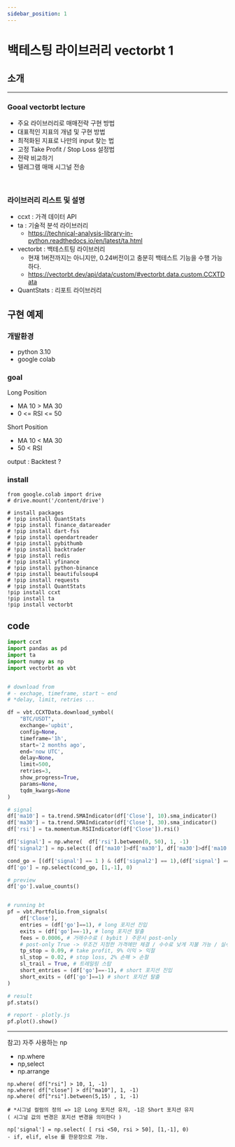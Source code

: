 ```yaml
---
sidebar_position: 1
---
```


# 백테스팅 라이브러리 vectorbt 1

## 소개
---

### Gooal vectorbt lecture   

- 주요 라이브러리로 매매전략 구현 방법  
- 대표적인 지표의 개념 및 구현 방법  
- 최적화된 지표로 나만의 input 찾는 법 
- 고정 Take Profit / Stop Loss 설정법  
- 전략 비교하기  
- 텔레그램 매매 시그널 전송   

<br/>

### 라이브러리 리스트 및 설명

- ccxt : 가격 데이터 API 
- ta : 기술적 분석 라이브러리 
  - https://technical-analysis-library-in-python.readthedocs.io/en/latest/ta.html
- vectorbt : 백테스트팅 라이브러리
  - 현재 1버전까지는 아니지만, 0.24버전이고 충분히 백테스트 기능을 수행 가능하다. 
  - https://vectorbt.dev/api/data/custom/#vectorbt.data.custom.CCXTData 
- QuantStats : 리포트 라이브러리  


## 구현 예제


### 개발환경 

- python 3.10  
- google colab

### goal 

Long Position 
- MA 10 > MA 30 
- 0 <= RSI <= 50

Short Position 
- MA 10 < MA 30 
- 50 < RSI

output : Backtest ? 


### install

```
from google.colab import drive
# drive.mount('/content/drive')

# install packages
# !pip install QuantStats
# !pip install finance_datareader
# !pip install dart-fss
# !pip install opendartreader
# !pip install pybithumb
# !pip install backtrader
# !pip install redis
# !pip install yfinance
# !pip install python-binance
# !pip install beautifulsoup4
# !pip install requests
# !pip install QuantStats
!pip install ccxt
!pip install ta
!pip install vectorbt
```

## code

```py
import ccxt
import pandas as pd
import ta
import numpy as np
import vectorbt as vbt


# download from 
# - exchage, timeframe, start ~ end
# *delay, limit, retries ... 

df = vbt.CCXTData.download_symbol(
    "BTC/USDT",
    exchange='upbit',
    config=None,
    timeframe='1h',
    start='2 months ago',
    end='now UTC',
    delay=None,
    limit=500,
    retries=3,
    show_progress=True,
    params=None,
    tqdm_kwargs=None
)

# signal
df['ma10'] = ta.trend.SMAIndicator(df['Close'], 10).sma_indicator()
df['ma30'] = ta.trend.SMAIndicator(df['Close'], 30).sma_indicator()
df['rsi'] = ta.momentum.RSIIndicator(df['Close']).rsi()

df['signal'] = np.where(  df['rsi'].between(0, 50), 1, -1)
df['signal2'] = np.select([ df['ma10']>df['ma30'], df['ma30']>df['ma10']], [1,-1],  0 )

cond_go = [(df['signal'] == 1 ) & (df['signal2'] == 1),(df['signal'] == -1 ) & (df['signal2'] == -1)]
df['go'] = np.select(cond_go, [1,-1], 0)

# preview 
df['go'].value_counts()


# running bt
pf = vbt.Portfolio.from_signals(
    df['Close'],
    entries = (df['go']==1), # long 포지션 진입
    exits = (df['go']==-1), # long 포지션 탈출
    fees = 0.0006, # 거래수수료 ( bybit ) 주문시 post-only
    # post-only True -> 무조건 지정한 가격에만 체결 / 수수료 낮게 지불 가능 / 실수해서 손해보는 경우가 없다. (시장가 체결 되는 케이스)
    tp_stop = 0.09, # take profit, 9% 이익 > 익절 
    sl_stop = 0.02, # stop loss, 2% 손해 > 손절 
    sl_trail = True, # 트레일링 스탑 
    short_entries = (df['go']==-1), # short 포지션 진입
    short_exits = (df['go']==1) # short 포지션 탈출
)

# result 
pf.stats()

# report - plotly.js
pf.plot().show()


```

---

참고) 자주 사용하는 np
  - np.where   
  - np,select  
  - np.arrange 

```
np.where( df["rsi"] > 10, 1, -1)
np.where( df["close"] > df["ma10"], 1, -1)
np.where( df["rsi"].between(5,15) , 1, -1)

# *시그널 컬럼의 정의 => 1은 Long 포지션 유지, -1은 Short 포지션 유지  
( 시그널 값의 변경은 포지션 변경을 의미한다 ) 

np['signal'] = np.select( [ rsi <50, rsi > 50], [1,-1], 0) 
- if, elif, else 를 한문장으로 가능.

```


